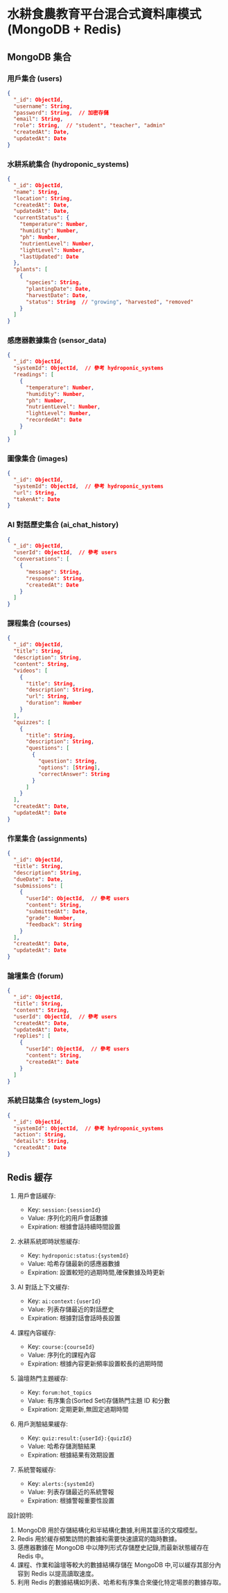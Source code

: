 # 水耕食農教育平台混合式資料庫模式 (MongoDB + Redis)

## MongoDB 集合

### 用戶集合 (users)
```json
{
  "_id": ObjectId,
  "username": String,
  "password": String,  // 加密存儲
  "email": String,
  "role": String,  // "student", "teacher", "admin"
  "createdAt": Date,
  "updatedAt": Date
}
```

### 水耕系統集合 (hydroponic_systems)
```json
{
  "_id": ObjectId,
  "name": String,
  "location": String,
  "createdAt": Date,
  "updatedAt": Date,
  "currentStatus": {
    "temperature": Number,
    "humidity": Number,
    "ph": Number,
    "nutrientLevel": Number,
    "lightLevel": Number,
    "lastUpdated": Date
  },
  "plants": [
    {
      "species": String,
      "plantingDate": Date,
      "harvestDate": Date,
      "status": String  // "growing", "harvested", "removed"
    }
  ]
}
```

### 感應器數據集合 (sensor_data)
```json
{
  "_id": ObjectId,
  "systemId": ObjectId,  // 參考 hydroponic_systems
  "readings": [
    {
      "temperature": Number,
      "humidity": Number,
      "ph": Number,
      "nutrientLevel": Number,
      "lightLevel": Number,
      "recordedAt": Date
    }
  ]
}
```

### 圖像集合 (images)
```json
{
  "_id": ObjectId,
  "systemId": ObjectId,  // 參考 hydroponic_systems
  "url": String,
  "takenAt": Date
}
```

### AI 對話歷史集合 (ai_chat_history)
```json
{
  "_id": ObjectId,
  "userId": ObjectId,  // 參考 users
  "conversations": [
    {
      "message": String,
      "response": String,
      "createdAt": Date
    }
  ]
}
```

### 課程集合 (courses)
```json
{
  "_id": ObjectId,
  "title": String,
  "description": String,
  "content": String,
  "videos": [
    {
      "title": String,
      "description": String,
      "url": String,
      "duration": Number
    }
  ],
  "quizzes": [
    {
      "title": String,
      "description": String,
      "questions": [
        {
          "question": String,
          "options": [String],
          "correctAnswer": String
        }
      ]
    }
  ],
  "createdAt": Date,
  "updatedAt": Date
}
```

### 作業集合 (assignments)
```json
{
  "_id": ObjectId,
  "title": String,
  "description": String,
  "dueDate": Date,
  "submissions": [
    {
      "userId": ObjectId,  // 參考 users
      "content": String,
      "submittedAt": Date,
      "grade": Number,
      "feedback": String
    }
  ],
  "createdAt": Date,
  "updatedAt": Date
}
```

### 論壇集合 (forum)
```json
{
  "_id": ObjectId,
  "title": String,
  "content": String,
  "userId": ObjectId,  // 參考 users
  "createdAt": Date,
  "updatedAt": Date,
  "replies": [
    {
      "userId": ObjectId,  // 參考 users
      "content": String,
      "createdAt": Date
    }
  ]
}
```

### 系統日誌集合 (system_logs)
```json
{
  "_id": ObjectId,
  "systemId": ObjectId,  // 參考 hydroponic_systems
  "action": String,
  "details": String,
  "createdAt": Date
}
```

## Redis 緩存

1. 用戶會話緩存:
   - Key: `session:{sessionId}`
   - Value: 序列化的用戶會話數據
   - Expiration: 根據會話持續時間設置

2. 水耕系統即時狀態緩存:
   - Key: `hydroponic:status:{systemId}`
   - Value: 哈希存儲最新的感應器數據
   - Expiration: 設置較短的過期時間,確保數據及時更新

3. AI 對話上下文緩存:
   - Key: `ai:context:{userId}`
   - Value: 列表存儲最近的對話歷史
   - Expiration: 根據對話會話時長設置

4. 課程內容緩存:
   - Key: `course:{courseId}`
   - Value: 序列化的課程內容
   - Expiration: 根據內容更新頻率設置較長的過期時間

5. 論壇熱門主題緩存:
   - Key: `forum:hot_topics`
   - Value: 有序集合(Sorted Set)存儲熱門主題 ID 和分數
   - Expiration: 定期更新,無固定過期時間

6. 用戶測驗結果緩存:
   - Key: `quiz:result:{userId}:{quizId}`
   - Value: 哈希存儲測驗結果
   - Expiration: 根據結果有效期設置

7. 系統警報緩存:
   - Key: `alerts:{systemId}`
   - Value: 列表存儲最近的系統警報
   - Expiration: 根據警報重要性設置

設計說明:
1. MongoDB 用於存儲結構化和半結構化數據,利用其靈活的文檔模型。
2. Redis 用於緩存頻繁訪問的數據和需要快速讀寫的臨時數據。
3. 感應器數據在 MongoDB 中以陣列形式存儲歷史記錄,而最新狀態緩存在 Redis 中。
4. 課程、作業和論壇等較大的數據結構存儲在 MongoDB 中,可以緩存其部分內容到 Redis 以提高讀取速度。
5. 利用 Redis 的數據結構如列表、哈希和有序集合來優化特定場景的數據存取。